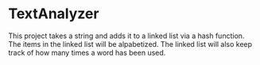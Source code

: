 # TextAnalyzer

This project takes a string and adds it to a linked list via a hash function. 
The items in the linked list will be alpabetized.
The linked list will also keep track of how many times a word has been used.
